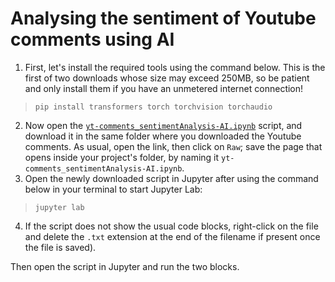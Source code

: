 # Analysing the sentiment of Youtube comments using AI

1. First, let's install the required tools using the command below. This is the first of two downloads whose size may exceed 250MB, so be patient and only install them if you have an unmetered internet connection!

> `pip install transformers torch torchvision torchaudio`

2. Now open the [`yt-comments_sentimentAnalysis-AI.ipynb`](https://github.com/mdic/dh2023/blob/main/sentiment_analysis/yt-comments_sentimentAnalysis-AI.ipynb) script, and download it in the same folder where you downloaded the Youtube comments. As usual, open the link, then click on `Raw`; save the page that opens inside your project's folder, by naming it `yt-comments_sentimentAnalysis-AI.ipynb`.
3. Open the newly downloaded script in Jupyter after using the command below in your terminal to start Jupyter Lab:

> `jupyter lab`

4. If the script does not show the usual code blocks, right-click on the file and delete the `.txt` extension at the end of the filename if present once the file is saved).

Then open the script in Jupyter and run the two blocks.
